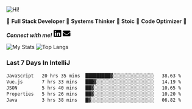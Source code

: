 <img src="https://i.giphy.com/media/3PAL5bChWnak0WJ32x/giphy.webp" alt="Hi!">

:star2: **Full Stack Developer** :star2: **Systems Thinker** :star2: **Stoic** :star2: **Code Optimizer** :star2:

***Connect with me!*** <a href="https://www.linkedin.com/in/ethan-glover/"><img src="https://raw.githubusercontent.com/eglove/eglove/eeb591600b73da426bd298d229e2fd96df019488/linkedin-brands.svg" alt="LinkedIn" width="20px" height="20px"></a> <a href="mailto:hello@ethang.email"><img src="https://raw.githubusercontent.com/eglove/eglove/47aceecf4819797d993f5facc7764cb99d0ab039/envelope-solid.svg" alt="Email" width="20px" height="20px"></a>

![My Stats](https://github-readme-stats.vercel.app/api?username=eglove&show_icons=true&theme=default&count_private=true)
![Top Langs](https://github-readme-stats.vercel.app/api/top-langs/?username=eglove&layout=compact)

### Last 7 Days In IntelliJ
<!--START_SECTION:waka-->
```text
JavaScript   20 hrs 35 mins  █████████▓░░░░░░░░░░░░░░░   38.63 % 
Vue.js       7 hrs 33 mins   ███▓░░░░░░░░░░░░░░░░░░░░░   14.19 % 
JSON         5 hrs 40 mins   ██▓░░░░░░░░░░░░░░░░░░░░░░   10.65 % 
Properties   5 hrs 26 mins   ██▓░░░░░░░░░░░░░░░░░░░░░░   10.20 % 
Java         3 hrs 38 mins   █▓░░░░░░░░░░░░░░░░░░░░░░░   06.82 % 
```
<!--END_SECTION:waka-->

